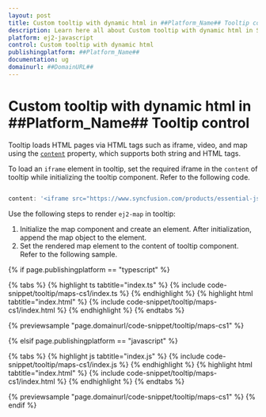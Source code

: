 ```yaml
---
layout: post
title: Custom tooltip with dynamic html in ##Platform_Name## Tooltip control | Syncfusion
description: Learn here all about Custom tooltip with dynamic html in Syncfusion ##Platform_Name## Tooltip control of Syncfusion Essential JS 2 and more.
platform: ej2-javascript
control: Custom tooltip with dynamic html 
publishingplatform: ##Platform_Name##
documentation: ug
domainurl: ##DomainURL##
---
```


# Custom tooltip with dynamic html in ##Platform_Name## Tooltip control

Tooltip loads HTML pages via HTML tags such as iframe, video, and map using the [`content`](../../api/tooltip#content) property, which supports both string and HTML tags.

To load an `iframe` element in tooltip, set the required iframe in the `content` of tooltip while initializing the tooltip component. Refer to the following code.

```ts

content: '<iframe src="https://www.syncfusion.com/products/essential-js2"></iframe>

```

Use the following steps to render `ej2-map` in tooltip:

1. Initialize the map component and create an element. After initialization, append the map object to the element.
2. Set the rendered map element to the content of tooltip component. Refer to the following sample.

{% if page.publishingplatform == "typescript" %}

 {% tabs %}
{% highlight ts tabtitle="index.ts" %}
{% include code-snippet/tooltip/maps-cs1/index.ts %}
{% endhighlight %}
{% highlight html tabtitle="index.html" %}
{% include code-snippet/tooltip/maps-cs1/index.html %}
{% endhighlight %}
{% endtabs %}
        
{% previewsample "page.domainurl/code-snippet/tooltip/maps-cs1" %}

{% elsif page.publishingplatform == "javascript" %}

{% tabs %}
{% highlight js tabtitle="index.js" %}
{% include code-snippet/tooltip/maps-cs1/index.js %}
{% endhighlight %}
{% highlight html tabtitle="index.html" %}
{% include code-snippet/tooltip/maps-cs1/index.html %}
{% endhighlight %}
{% endtabs %}

{% previewsample "page.domainurl/code-snippet/tooltip/maps-cs1" %}
{% endif %}